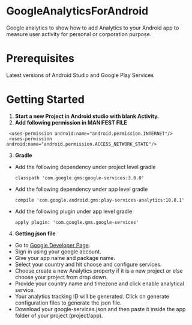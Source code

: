 # GoogleAnalyticsForAndroid
Google analytics to show how to add Analytics to your Android app to measure user activity for personal or corporation purpose.

# Prerequisites
Latest versions of Android Studio and Google Play Services

# Getting Started
1. **Start a new Project in Android studio with blank Activity.**
2. **Add following permission in MANIFEST FILE**
 ```
  <uses-permission android:name="android.permission.INTERNET"/>
  <uses-permission android:name="android.permission.ACCESS_NETWORK_STATE"/>
   ```
3. **Gradle** 
  - Add the following dependency under project level gradle
    ```
    classpath 'com.google.gms:google-services:3.0.0'
     ```
    
  - Add the following dependency under app level gradle
    ```
    compile 'com.google.android.gms:play-services-analytics:10.0.1'    
     ```
    
  - Add the following plugin under app level gradle
    ```
    apply plugin: 'com.google.gms.google-services'
     ```
4. **Getting json file**
  
  - Go to [Google Developer Page](https://developers.google.com/mobile/add?platform=android&cntapi=analytics&cnturl=https:%2F%2Fdevelopers.google.com%2Fanalytics%2Fdevguides%2Fcollection%2Fandroid%2Fv4%2Fapp%3Fconfigured%3Dtrue&cntlbl=Continue%20Adding%20Analytics).
  - Sign in using your google account.
  - Give your app name and package name.
  - Select your country and hit choose and configure services.
  - Choose create a new Analytics property if it is a new project or else choose your project from drop down.
  - Provide your country name and timezone and click enable analytical service. 
  - Your analytics tracking ID will be generated. Click on generate configuration files to generate the json file.
  - Download your google-services.json and then paste it inside the app folder of your project (project/app).
  
  

  
